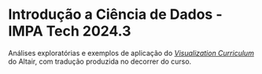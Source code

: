 # Introdução a Ciência de Dados - IMPA Tech 2024.3

Análises exploratórias e exemplos de aplicação do [*Visualization Curriculum*](https://jjallaire.github.io/visualization-curriculum/) do Altair, com tradução produzida no decorrer do curso.
